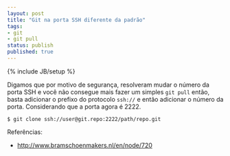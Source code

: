 ```yaml
---
layout: post
title: "Git na porta SSH diferente da padrão"
tags:
- git
- git pull
status: publish
published: true
---
```

{% include JB/setup %}

Digamos que por motivo de segurança, resolveram mudar o número da porta SSH e você não consegue mais fazer um simples `git pull` então, basta adicionar o prefixo do protocolo `ssh://` e então adicionar o número da porta. Considerando que a porta agora é 2222.

	$ git clone ssh://user@git.repo:2222/path/repo.git

Referências:

* <http://www.bramschoenmakers.nl/en/node/720>
